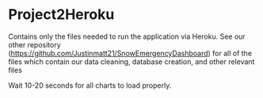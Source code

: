 # Project2Heroku
Contains only the files needed to run the application via Heroku.  See our other repository (https://github.com/Justinmatt21/SnowEmergencyDashboard) for all of the files which contain our data cleaning, database creation, and other relevant files

Wait 10-20 seconds for all charts to load properly.
